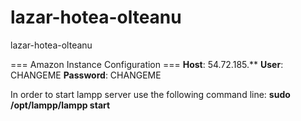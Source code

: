 lazar-hotea-olteanu
===================

lazar-hotea-olteanu

=== Amazon Instance Configuration ===
**Host**: 54.72.185.**
**User**: CHANGEME
**Password**: CHANGEME

In order to start lampp server use the following command line: **sudo /opt/lampp/lampp start**
